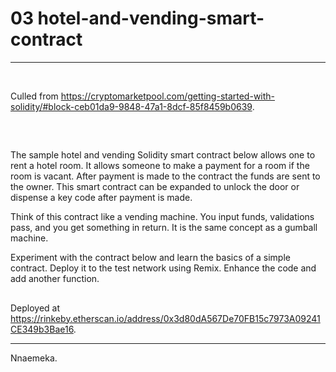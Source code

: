 # 03 hotel-and-vending-smart-contract

---

<br/>

Culled from https://cryptomarketpool.com/getting-started-with-solidity/#block-ceb01da9-9848-47a1-8dcf-85f8459b0639.

##

<br/>

The sample hotel and vending Solidity smart contract below allows one to rent a hotel room. It allows someone to make a payment for a room if the room is vacant. After payment is made to the contract the funds are sent to the owner. This smart contract can be expanded to unlock the door or dispense a key code after payment is made.

Think of this contract like a vending machine. You input funds, validations pass, and you get something in return. It is the same concept as a gumball machine.

Experiment with the contract below and learn the basics of a simple contract. Deploy it to the test network using Remix. Enhance the code and add another function. 

##

Deployed at https://rinkeby.etherscan.io/address/0x3d80dA567De70FB15c7973A09241CE349b3Bae16.

---

Nnaemeka.
